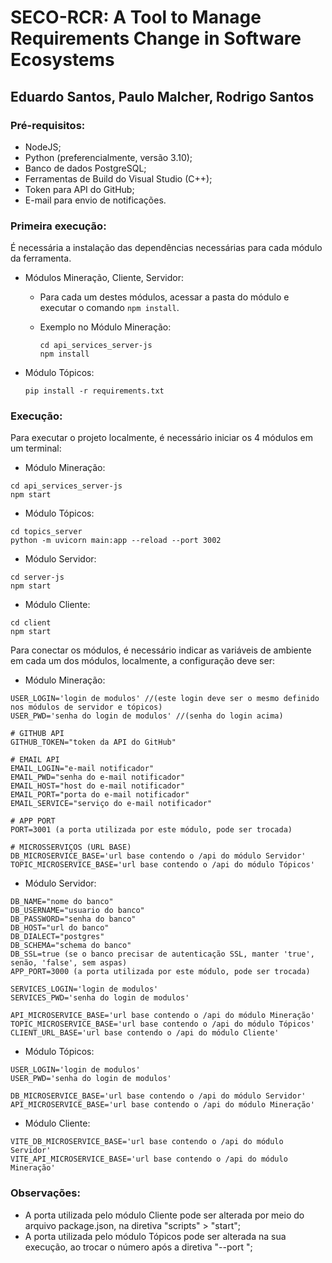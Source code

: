 # SECO-RCR: A Tool to Manage Requirements Change in Software Ecosystems

## Eduardo Santos, Paulo Malcher, Rodrigo Santos

### Pré-requisitos:

- NodeJS;
- Python (preferencialmente, versão 3.10);
- Banco de dados PostgreSQL;
- Ferramentas de Build do Visual Studio (C++);
- Token para API do GitHub;
- E-mail para envio de notificações.

### Primeira execução:

É necessária a instalação das dependências necessárias para cada módulo da ferramenta.

- Módulos Mineração, Cliente, Servidor:

  - Para cada um destes módulos, acessar a pasta do módulo e executar o comando `npm install`.
  - Exemplo no Módulo Mineração:

    ```
    cd api_services_server-js
    npm install
    ```

- Módulo Tópicos:

  ```
  pip install -r requirements.txt
  ```

### Execução:

Para executar o projeto localmente, é necessário iniciar os 4 módulos em um terminal:

- Módulo Mineração:

```
cd api_services_server-js
npm start
```

- Módulo Tópicos:

```
cd topics_server
python -m uvicorn main:app --reload --port 3002
```

- Módulo Servidor:

```
cd server-js
npm start
```

- Módulo Cliente:

```
cd client
npm start
```

Para conectar os módulos, é necessário indicar as variáveis de ambiente em cada um dos módulos, localmente, a configuração deve ser:

- Módulo Mineração:

```
USER_LOGIN='login de modulos' //(este login deve ser o mesmo definido nos módulos de servidor e tópicos)
USER_PWD='senha do login de modulos' //(senha do login acima)

# GITHUB API
GITHUB_TOKEN="token da API do GitHub"

# EMAIL API
EMAIL_LOGIN="e-mail notificador"
EMAIL_PWD="senha do e-mail notificador"
EMAIL_HOST="host do e-mail notificador"
EMAIL_PORT="porta do e-mail notificador"
EMAIL_SERVICE="serviço do e-mail notificador"

# APP PORT
PORT=3001 (a porta utilizada por este módulo, pode ser trocada)

# MICROSSERVIÇOS (URL BASE)
DB_MICROSERVICE_BASE='url base contendo o /api do módulo Servidor'
TOPIC_MICROSERVICE_BASE='url base contendo o /api do módulo Tópicos'
```

- Módulo Servidor:

```
DB_NAME="nome do banco"
DB_USERNAME="usuario do banco"
DB_PASSWORD="senha do banco"
DB_HOST="url do banco"
DB_DIALECT="postgres"
DB_SCHEMA="schema do banco"
DB_SSL=true (se o banco precisar de autenticação SSL, manter 'true', senão, 'false', sem aspas)
APP_PORT=3000 (a porta utilizada por este módulo, pode ser trocada)

SERVICES_LOGIN='login de modulos'
SERVICES_PWD='senha do login de modulos'

API_MICROSERVICE_BASE='url base contendo o /api do módulo Mineração'
TOPIC_MICROSERVICE_BASE='url base contendo o /api do módulo Tópicos'
CLIENT_URL_BASE='url base contendo o /api do módulo Cliente'
```

- Módulo Tópicos:

```
USER_LOGIN='login de modulos'
USER_PWD='senha do login de modulos'

DB_MICROSERVICE_BASE='url base contendo o /api do módulo Servidor'
API_MICROSERVICE_BASE='url base contendo o /api do módulo Mineração'
```

- Módulo Cliente:

```
VITE_DB_MICROSERVICE_BASE='url base contendo o /api do módulo Servidor'
VITE_API_MICROSERVICE_BASE='url base contendo o /api do módulo Mineração'
```

### Observações:

- A porta utilizada pelo módulo Cliente pode ser alterada por meio do arquivo package.json, na diretiva "scripts" > "start";
- A porta utilizada pelo módulo Tópicos pode ser alterada na sua execução, ao trocar o número após a diretiva "--port ";
